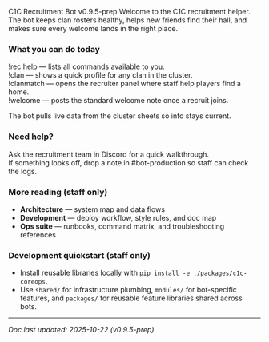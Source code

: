 <!-- Keep README user-facing -->
<!-- Dev layout reference: recruitment modules now live in modules/recruitment/, -->
<!-- shared sheet adapters consolidate under shared/sheets/. See docs/Architecture.md. -->
C1C Recruitment Bot v0.9.5-prep
Welcome to the C1C recruitment helper.  
The bot keeps clan rosters healthy, helps new friends find their hall, and makes sure every welcome lands in the right place.

### What you can do today
!rec help — lists all commands available to you.  
!clan <tag> — shows a quick profile for any clan in the cluster.  
!clanmatch — opens the recruiter panel where staff help players find a home.  
!welcome — posts the standard welcome note once a recruit joins.  

The bot pulls live data from the cluster sheets so info stays current.

### Need help?
Ask the recruitment team in Discord for a quick walkthrough.  
If something looks off, drop a note in #bot-production so staff can check the logs.

### More reading (staff only)
- **Architecture** — system map and data flows
- **Development** — deploy workflow, style rules, and doc map
- **Ops suite** — runbooks, command matrix, and troubleshooting references

### Development quickstart (staff only)
- Install reusable libraries locally with `pip install -e ./packages/c1c-coreops`.
- Use `shared/` for infrastructure plumbing, `modules/` for bot-specific features, and `packages/` for reusable feature libraries shared across bots.

---

_Doc last updated: 2025-10-22 (v0.9.5-prep)_
